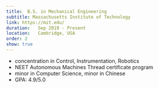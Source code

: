 ```yaml
---
title:  B.S. in Mechanical Engineering
subtitle: Massachusetts Institute of Technology
link: https://mit.edu/
duration:   Sep 2019 - Present
location:   Cambridge, USA
order: 2
show: true
---
```


- concentration in Control, Instrumentation, Robotics
- NEET Autonomous Machines Thread certificate program
- minor in Computer Science, minor in Chinese
- GPA: 4.9/5.0